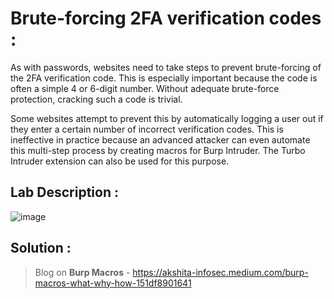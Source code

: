 # Brute-forcing 2FA verification codes :

As with passwords, websites need to take steps to prevent brute-forcing of the 2FA verification code. This is especially important because the code is often a simple 4 or 6-digit number. Without adequate brute-force protection, cracking such a code is trivial.

Some websites attempt to prevent this by automatically logging a user out if they enter a certain number of incorrect verification codes. This is ineffective in practice because an advanced attacker can even automate this multi-step process by creating macros for Burp Intruder. The Turbo Intruder extension can also be used for this purpose.

## Lab Description :

![image](https://user-images.githubusercontent.com/67383098/226912579-65ca8c90-ae63-4f00-9f23-0be333516c2c.png)


## Solution :

> Blog on **Burp Macros**  - https://akshita-infosec.medium.com/burp-macros-what-why-how-151df8901641
